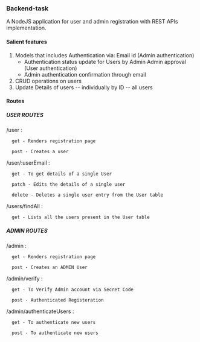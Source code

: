 ### Backend-task

A NodeJS application for user and admin registration with REST APIs implementation.

#### Salient features
1. Models that includes Authentication via:
  Email id  (Admin authentication)
    - Authentication status update for Users by Admin
  Admin approval  (User authentication)
    - Admin authentication confirmation through email
2. CRUD operations on users
3. Update Details of users
  -- individually by ID
  -- all users
  
#### Routes 
 
#####  USER ROUTES
 /user :
 
      get - Renders registration page
      
      post - Creates a user
      
 /user/:userEmail :
 
      get - To get details of a single User
      
      patch - Edits the details of a single user
      
      delete - Deletes a single user entry from the User table
      
 /users/findAll : 
 
      get - Lists all the users present in the User table
  
#####   ADMIN ROUTES
 /admin : 
 
      get - Renders registration page
      
      post - Creates an ADMIN User
      
 /admin/verify :
 
      get - To Verify Admin account via Secret Code
      
      post - Authenticated Registeration
      
 /admin/authenticateUsers :
 
      get - To authenticate new users
      
      post - To authenticate new users 
      
      
